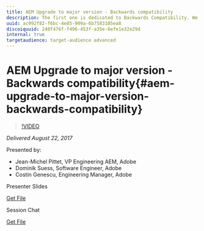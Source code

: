 ```yaml
---
title: AEM Upgrade to major version - Backwards compatibility
description: The first one is dedicated to Backwards Compatibility. We'll present the business reasons for enforcing backwards compatibility, we'll go through the main work items, touch the main pain points and answer questions. 
uuid: ac992f82-f6bc-4e85-909a-6b7583105ea8
discoiquuid: 240f476f-f496-453f-a35e-6efe1e32e29d
internal: true
targetaudience: target-audience advanced
---
```


# AEM Upgrade to major version - Backwards compatibility{#aem-upgrade-to-major-version-backwards-compatibility}

>[!VIDEO](https://video.tv.adobe.com/v/19649/?quality=9)

*Delivered August 22, 2017*

Presented by:

* Jean-Michel Pittet, VP Engineering AEM, Adobe
* Dominik Suess, Software Engineer, Adobe 
* Costin Genescu, Engineering Manager, Adobe

Presenter Slides

[Get File](assets/granite-gems-aemupgradetomajorversion-backwardscompatibility.pdf)

Session Chat

[Get File](assets/chat-8-22-17.txt)
